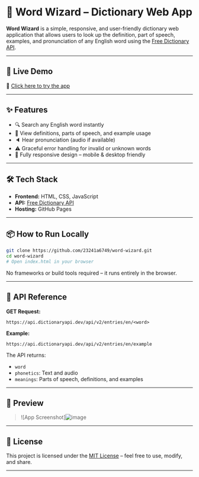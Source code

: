 # 📘 Word Wizard – Dictionary Web App

**Word Wizard** is a simple, responsive, and user-friendly dictionary web application that allows users to look up the definition, part of speech, examples, and pronunciation of any English word using the [Free Dictionary API](https://dictionaryapi.dev/).

---

## 🚀 Live Demo

🔗 [Click here to try the app](https://23241a6749.github.io/word-wizard/)  

---

## ✨ Features

- 🔍 Search any English word instantly  
- 📖 View definitions, parts of speech, and example usage  
- 🔈 Hear pronunciation (audio if available)  
- ⚠️ Graceful error handling for invalid or unknown words  
- 📱 Fully responsive design – mobile & desktop friendly  

---

## 🛠 Tech Stack

- **Frontend:** HTML, CSS, JavaScript  
- **API:** [Free Dictionary API](https://dictionaryapi.dev/)  
- **Hosting:** GitHub Pages  

---

## 📦 How to Run Locally

```bash
git clone https://github.com/23241a6749/word-wizard.git
cd word-wizard
# Open index.html in your browser
```

No frameworks or build tools required – it runs entirely in the browser.

---

## 🧠 API Reference

**GET Request:**  
```
https://api.dictionaryapi.dev/api/v2/entries/en/<word>
```

**Example:**  
```
https://api.dictionaryapi.dev/api/v2/entries/en/example
```

The API returns:
- `word`
- `phonetics`: Text and audio
- `meanings`: Parts of speech, definitions, and examples

---

## 📸 Preview

> ![App Screenshot]![image](https://github.com/user-attachments/assets/9214afee-7945-482c-a332-fb4e6c04768c)


---

## 📄 License

This project is licensed under the [MIT License](https://opensource.org/licenses/MIT) – feel free to use, modify, and share.

---

